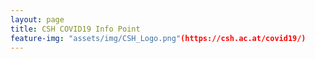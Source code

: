```yaml
---
layout: page
title: CSH COVID19 Info Point
feature-img: "assets/img/CSH_Logo.png"(https://csh.ac.at/covid19/)
---
```

